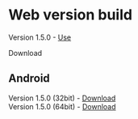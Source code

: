 # Web version build

Version 1.5.0 - [Use](https://roheydel.github.io/TCCC_Training_App_WebVersion/LatestBuild/index.html)<br>

Download<br>
## Android 
Version 1.5.0 (32bit) - [Download](https://github.com/roheydel/TCCC_Training_App_WebVersion/releases/download/release/TCCC_Training_1.5.0_32bit.apk)<br>
Version 1.5.0 (64bit) - [Download](https://github.com/roheydel/TCCC_Training_App_WebVersion/releases/download/release/TCCC_Training_1.5.0_64bit.apk)<br>